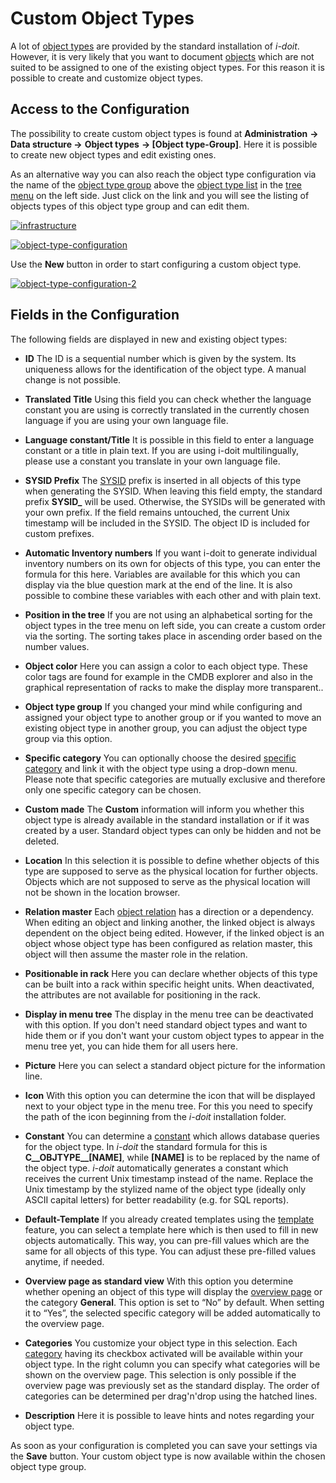 # Custom Object Types

A lot of [object types](../glossary.md) are provided by the standard installation of _i-doit_. However, it is very likely that you want to document [objects](../glossary.md) which are not suited to be assigned to one of the existing object types. For this reason it is possible to create and customize object types.

## Access to the Configuration

The possibility to create custom object types is found at **Administration**  **→ Data structure →** **Object types** **→ [Object type-Group]**. Here it is possible to create new object types and edit existing ones.

As an alternative way you can also reach the object type configuration via the name of the [object type group](../glossary.md) above the [object type list](../glossary.md) in the [tree menu](../glossary.md) on the left side. Just click on the link and you will see the listing of objects types of this object type group and can edit them.

[![infrastructure](../assets/images/en/basics/custom-object-types/1-cot.png)](../assets/images/en/basics/custom-object-types/1-cot.png)

[![object-type-configuration](../assets/images/en/basics/custom-object-types/2-cot.png)](../assets/images/en/basics/custom-object-types/2-cot.png)

Use the **New** button  in order to start configuring a custom object type.

[![object-type-configuration-2](../assets/images/en/basics/custom-object-types/3-cot.png)](../assets/images/en/basics/custom-object-types/3-cot.png)

## Fields in the Configuration

The following fields are displayed in new and existing object types:

- **ID**
    The ID is a sequential number which is given by the system. Its uniqueness allows for the identification of the object type. A manual change is not possible.
    
- **Translated  Title**
    Using this field you can check whether the language constant you are using is correctly translated in the currently chosen language if you are using your own language file.
    
- **Language constant/Title**
    It is possible in this field to enter a language constant or a title in plain text. If you are using i-doit multilingually, please use a constant you translate in your own language file.
    
- **SYSID Prefix**
    The [SYSID](../glossary.md) prefix is inserted in all objects of this type when generating the SYSID. When leaving this field empty, the standard prefix **SYSID_** will be used. Otherwise, the SYSIDs will be generated with your own prefix. If the field remains untouched, the current Unix timestamp will be included in the SYSID. The object ID is included for custom prefixes.
    
- **Automatic Inventory numbers**
    If you want i-doit to generate individual inventory numbers on its own for objects of this type, you can enter the formula for this here. Variables are available for this which you can display via the blue question mark at the end of the line. It is also possible to combine these variables with each other and with plain text.
    
- **Position in the tree**
    If you are not using an alphabetical sorting for the object types in the tree menu on left side, you can create a custom order via the sorting. The sorting takes place in ascending order based on the number values.
    
- **Object color**
    Here you can assign a color to each object type. These color tags are found for example in the CMDB explorer and also in the graphical representation of racks to make the display more transparent..
    
- **Object type group**
    If you changed your mind while configuring and assigned your object type to another group or if you wanted to move an existing object type in another group, you can adjust the object type group via this option.
    
- **Specific category**
    You can optionally choose the desired [specific category](../glossary.md) and link it with the object type using a drop-down menu. Please note that specific categories are mutually exclusive and therefore only one specific category can be chosen.
    
- **Custom made**
    The **Custom** information will inform you whether this object type is already available in the standard installation or if it was created by a user. Standard object types can only be hidden and not be deleted.
    
- **Location**
    In this selection it is possible to define whether objects of this type are supposed to serve as the physical location for further objects. Objects which are not supposed to serve as the physical location will not be shown in the location browser.
    
- **Relation master**
    Each [object relation](./object-relations.md) has a direction or a dependency. When editing an object and linking another, the linked object is always dependent on the object being edited. However, if the linked object is an object whose object type has been configured as relation master, this object will then assume the master role in the relation.
    
- **Positionable in rack**
    Here you can declare whether objects of this type can be built into a rack within specific height units. When deactivated, the attributes are not available for positioning in the rack.
    
- **Display in menu tree**
    The display in the menu tree can be deactivated with this option. If you don't need standard object types and want to hide them or if you don't want your custom object types to appear in the menu tree yet, you can hide them for all users here.
    
- **Picture**
    Here you can select a standard object picture for the information line.
    
- **Icon**
    With this option you can determine the icon that will be displayed next to your object type in the menu tree. For this you need to specify the path of the icon beginning from the _i-doit_ installation folder.
    
- **Constant**
    You can determine a [constant](../glossary.md) which allows database queries for the object type. In _i-doit_ the standard formula for this is **C__OBJTYPE__[NAME]**, while **[NAME]** is to be replaced by the name of the object type. _i-doit_ automatically generates a constant which receives the current Unix timestamp instead of the name. Replace the Unix timestamp by the stylized name of the object type (ideally only ASCII capital letters) for better readability (e.g. for SQL reports).
    
- **Default-Template**
    If you already created templates using the [template](../efficient-documentation/templates.md) feature, you can select a template here which is then used to fill in new objects automatically. This way, you can pre-fill values which are the same for all objects of this type. You can adjust these pre-filled values anytime, if needed.
    
- **Overview page as standard view**
    With this option you determine whether opening an object of this type will display the [overview page](../glossary.md) or the category **General**. This option is set to “No” by default. When setting it to “Yes”, the selected specific category will be added automatically to the overview page.
    
- **Categories**
    You customize your object type in this selection. Each [category](../glossary.md) having its checkbox activated will be available within your object type. In the right column you can specify what categories will be shown on the overview page. This selection is only possible if the overview page was previously set as the standard display. The order of categories can be determined per drag'n'drop using the hatched lines.
    
- **Description**
    Here it is possible to leave hints and notes regarding your object type.
    

As soon as your configuration is completed you can save your settings via the **Save** button. Your custom object type is now available within the chosen object type group.
